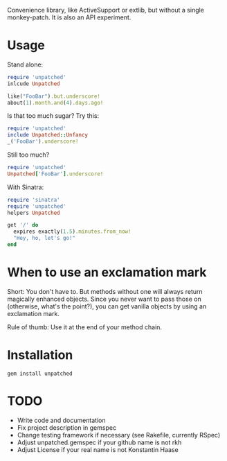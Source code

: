 Convenience library, like ActiveSupport or extlib, but without a single
monkey-patch. It is also an API experiment.

# Usage

Stand alone:

``` ruby
require 'unpatched'
inlcude Unpatched

like("FooBar").but.underscore!
about(1).month.and(4).days.ago!
```

Is that too much sugar? Try this:

``` ruby
require 'unpatched'
include Unpatched::Unfancy
_('FooBar').underscore!
```

Still too much?

``` ruby
require 'unpatched'
Unpatched['FooBar'].underscore!
```

With Sinatra:

``` ruby
require 'sinatra'
require 'unpatched'
helpers Unpatched

get '/' do
  expires exactly(1.5).minutes.from_now!
  "Hey, ho, let's go!"
end
```

# When to use an exclamation mark

Short: You don't have to. But methods without one will always return magically
enhanced objects. Since you never want to pass those on (otherwise, what's the
point?), you can get vanilla objects by using an exclamation mark.

Rule of thumb: Use it at the end of your method chain.

# Installation

    gem install unpatched

# TODO

* Write code and documentation
* Fix project description in gemspec
* Change testing framework if necessary (see Rakefile, currently RSpec)
* Adjust unpatched.gemspec if your github name is not rkh
* Adjust License if your real name is not Konstantin Haase
